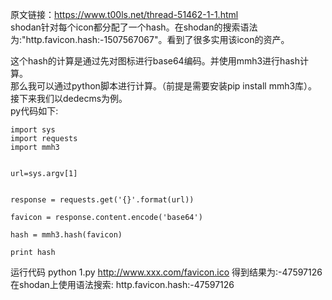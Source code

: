 原文链接：https://www.t00ls.net/thread-51462-1-1.html    
shodan针对每个icon都分配了一个hash。在shodan的搜索语法为:"http.favicon.hash:-1507567067"。看到了很多实用该icon的资产。

这个hash的计算是通过先对图标进行base64编码。并使用mmh3进行hash计算。    
那么我可以通过python脚本进行计算。（前提是需要安装pip install mmh3库）。接下来我们以dedecms为例。    
py代码如下:    
```
import sys
import requests
import mmh3


url=sys.argv[1]


response = requests.get('{}'.format(url))

favicon = response.content.encode('base64')

hash = mmh3.hash(favicon)

print hash

```

运行代码 python 1.py http://www.xxx.com/favicon.ico 得到结果为:-47597126    
在shodan上使用语法搜索: http.favicon.hash:-47597126
